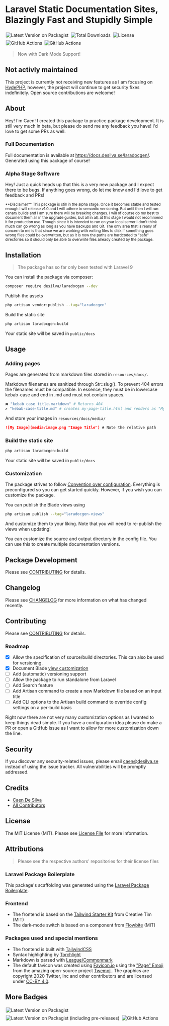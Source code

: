# Laravel Static Documentation Sites, Blazingly Fast and Stupidly Simple

<p>
	<img style="display: inline; margin: 4px 2px;" src="https://img.shields.io/packagist/v/desilva/laradocgen" alt="Latest Version on Packagist">
	<img style="display: inline; margin: 4px 2px;" src="https://img.shields.io/packagist/dt/desilva/laradocgen" alt="Total Downloads">
	<img style="display: inline; margin: 4px 2px;" src="https://img.shields.io/packagist/l/desilva/laradocgen" alt="License">
	<img style="display: inline; margin: 4px 2px;" src="https://github.com/caendesilva/laradocgen/actions/workflows/php.yml/badge.svg" alt="GitHub Actions">
	<img style="display: inline; margin: 4px 2px;" src="https://github.com/caendesilva/Laradocgen/actions/workflows/laravel-tests.yml/badge.svg" alt="GitHub Actions">
</p>

> Now with Dark Mode Support!

## Not activly maintained
This project is currently not receiving new features as I am focusing on [HydePHP](https://github.com/hydephp/hyde), however,
the project will continue to get security fixes indefinitely. Open source contributions are welcome!

## About

Hey! I'm Caen! I created this package to practice package development. It is still very much in beta, but please do send me any feedback you have! I'd love to get some PRs as well.

### Full Documentation
Full documentation is available at https://docs.desilva.se/laradocgen/. Generated using this package of course!

### Alpha Stage Software
Hey! Just a quick heads up that this is a very new package and I expect there to be bugs. If anything goes wrong, do let me know and I'd love to get feedback and PRs!

<small>
**Disclaimer**
This package is still in the alpha stage. Once it becomes stable and tested enough I will release v1.0 and I will adhere to semantic versioning. But until then I will run canary builds and I am sure there will be breaking changes. I will of course do my best to document them all in the upgrade guides, but all in all, at this stage I would not recommend it for production use. Though since it is intended to run on your local server I don't think much can go wrong as long as you have backups and Git. The only area that is really of concern to me is that since we are working with writing files to disk if something goes wrong files could be overwritten, but as it is now the paths are hardcoded to "safe" directories so it should only be able to overwrite files already created by the package.
</small>

## Installation
> The package has so far only been tested with Laravel 9

You can install the package via composer:
```bash
composer require desilva/laradocgen --dev
```

Publish the assets
```bash
php artisan vendor:publish --tag="laradocgen"
```

Build the static site
```bash
php artisan laradocgen:build
```
Your static site will be saved in `public/docs`

## Usage

### Adding pages
Pages are generated from markdown files stored in `resources/docs/`.

Markdown filenames are sanitized through Str::slug(). To prevent 404 errors the filenames must be compatible. In essence, they must be in lowercase kebab-case and end in .md and must not contain spaces.
```bash
❌ "kebab case title.markdown" # Returns 404
✔️ "kebab-case-title.md" # creates my-page-title.html and renders as "My Page Title" in the frontend
```

And store your images in `resources/docs/media/`
```markdown
![My Image](media/image.png "Image Title") # Note the relative path
```

### Build the static site
```bash
php artisan laradocgen:build
```
Your static site will be saved in `public/docs`

### Customization
The package strives to follow [Convention over configuration](https://en.wikipedia.org/wiki/Convention_over_configuration).
Everything is preconfigured so you can get started quickly. However, if you wish you can customize the package.

You can publish the Blade views using
```bash
php artisan publish --tag="laradocgen-views"
```
And customize them to your liking. Note that you will need to re-publish the views when updating!

You can customize the source and output directory in the config file.
You can use this to create multiple documentation versions.

## Package Development

Please see [CONTRIBUTING](CONTRIBUTING.md) for details.

## Changelog

Please see [CHANGELOG](CHANGELOG.md) for more information on what has changed recently.

## Contributing

Please see [CONTRIBUTING](CONTRIBUTING.md) for details.

### Roadmap
- [x] Allow the specification of source/build directories. This can also be used for versioning.
- [x] Document Blade [view customization](https://laravel.com/docs/9.x/packages#views)
- [ ] Add (automatic) versioning support
- [ ] Allow the package to run standalone from Laravel
- [ ] Add Search feature 
- [ ] Add Artisan command to create a new Markdown file based on an input title
- [ ] Add CLI options to the Artisan build command to override config settings on a per-build basis

Right now there are not very many customization options as I wanted to keep things dead simple.
If you have a configuration idea please do make a PR or open a GitHub Issue as I want to allow for more customization down the line.


## Security

If you discover any security-related issues, please email caen@desilva.se instead of using the issue tracker.
All vulnerabilities will be promptly addressed.

## Credits

-   [Caen De Silva](https://github.com/caendesilva)
-   [All Contributors](../../contributors)

## License

The MIT License (MIT). Please see [License File](LICENSE.md) for more information.

## Attributions
> Please see the respective authors' repositories for their license files

### Laravel Package Boilerplate

This package's scaffolding was generated using the [Laravel Package Boilerplate](https://laravelpackageboilerplate.com).

### Frontend

- The frontend is based on the [Tailwind Starter Kit](https://github.com/creativetimofficial/tailwind-starter-kit) from Creative Tim (MIT)
- The dark-mode switch is based on a component from [Flowbite](https://flowbite.com/docs/customize/dark-mode/) (MIT)

### Packages used and special mentions
- The frontend is built with [TailwindCSS](https://tailwindcss.com/)
- Syntax highlighting by [Torchlight](https://torchlight.dev/)
- Markdown is parsed with [League/Commonmark](https://github.com/thephpleague/commonmark)
- The default favicon was created using [Favicon.io](https://favicon.io/) using the ["Page" Emoji](https://github.com/twitter/twemoji/blob/master/assets/svg/1f4c4.svg) from the amazing open-source project [Twemoji](https://twemoji.twitter.com/). The graphics are copyright 2020 Twitter, Inc and other contributors and are licensed under [CC-BY 4.0](https://creativecommons.org/licenses/by/4.0/).


## More Badges

<p>
	<img style="display: inline; margin: 4px 2px;" src="https://img.shields.io/packagist/v/desilva/laradocgen" alt="Latest Version on Packagist">
	<img style="display: inline; margin: 4px 2px;" src="https://img.shields.io/packagist/v/desilva/laradocgen?include_prereleases" alt="Latest Version on Packagist (including pre-releases)">
	<img style="display: inline; margin: 4px 2px;" src="https://github.com/caendesilva/Laradocgen/actions/workflows/pages/pages-build-deployment/badge.svg" alt="GitHub Actions">
</p>
